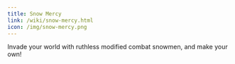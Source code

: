 ```yaml
---
title: Snow Mercy
link: /wiki/snow-mercy.html
icon: /img/snow-mercy.png
---
```


Invade your world with ruthless modified combat snowmen, and make your own!